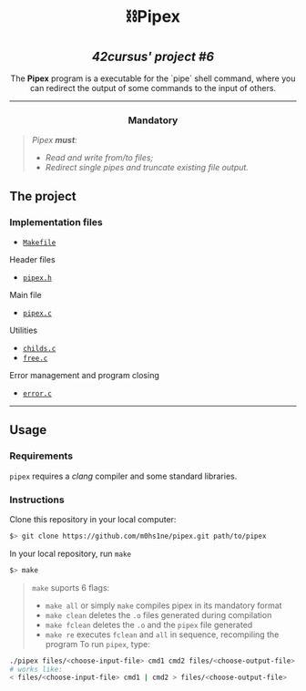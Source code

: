 <h1 align=center>
	<b>⛓Pipex</b>
</h1>

<h2 align=center>
	 <i>42cursus' project #6</i>
</h2>

<p align=center>
	The <b>Pipex</b> program is a executable for the `pipe` shell command, where you can redirect the output of some commands to the input of others. 


---

<h3 align=center>
Mandatory
</h3>

> <i> Pipex <b>must</b>: 
> - Read and write from/to files;
> - Redirect single pipes and truncate existing file output.</i>
<h3 align=center>
<h2>
The project
</h2>


### Implementation files
	
- [`Makefile`](Makefile)

Header files
- [`pipex.h`](inc/pipex.h)

Main file	
- [`pipex.c`](main/pipex.c)

Utilities
- [`childs.c`](main/childs.c)
- [`free.c`](main/free.c)

Error management and program closing
- [`error.c`](main/error.c)

---
<h2>
Usage
</h2>

### Requirements
`pipex` requires a *clang* compiler and some standard libraries. 

### Instructions

Clone this repository in your local computer:

```sh
$> git clone https://github.com/m0hs1ne/pipex.git path/to/pipex
```

In your local repository, run `make`

```sh
$> make 
```

> `make` suports 6 flags:
> - `make all` or simply `make` compiles pipex in its mandatory format
> - `make clean` deletes the `.o` files generated during compilation
> - `make fclean` deletes the `.o` and the `pipex` file generated
> - `make re` executes `fclean` and `all` in sequence, recompiling the program
To run `pipex`, type:
```sh
./pipex files/<choose-input-file> cmd1 cmd2 files/<choose-output-file>
# works like: 
< files/<choose-input-file> cmd1 | cmd2 > files/<choose-output-file>
```
